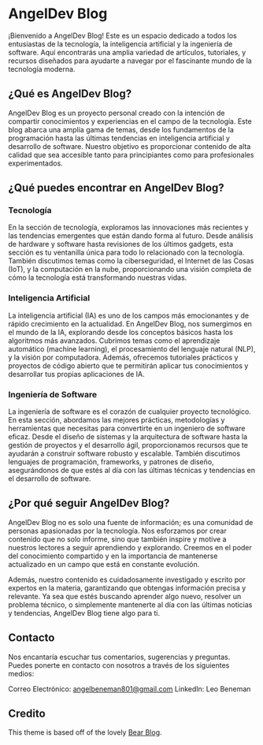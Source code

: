 # AngelDev Blog
¡Bienvenido a AngelDev Blog! Este es un espacio dedicado a todos los entusiastas de la tecnología, la inteligencia artificial y la ingeniería de software. Aquí encontrarás una amplia variedad de artículos, tutoriales, y recursos diseñados para ayudarte a navegar por el fascinante mundo de la tecnología moderna.

## ¿Qué es AngelDev Blog?
AngelDev Blog es un proyecto personal creado con la intención de compartir conocimientos y experiencias en el campo de la tecnología. Este blog abarca una amplia gama de temas, desde los fundamentos de la programación hasta las últimas tendencias en inteligencia artificial y desarrollo de software. Nuestro objetivo es proporcionar contenido de alta calidad que sea accesible tanto para principiantes como para profesionales experimentados.

## ¿Qué puedes encontrar en AngelDev Blog?
### Tecnología
En la sección de tecnología, exploramos las innovaciones más recientes y las tendencias emergentes que están dando forma al futuro. Desde análisis de hardware y software hasta revisiones de los últimos gadgets, esta sección es tu ventanilla única para todo lo relacionado con la tecnología. También discutimos temas como la ciberseguridad, el Internet de las Cosas (IoT), y la computación en la nube, proporcionando una visión completa de cómo la tecnología está transformando nuestras vidas.

### Inteligencia Artificial
La inteligencia artificial (IA) es uno de los campos más emocionantes y de rápido crecimiento en la actualidad. En AngelDev Blog, nos sumergimos en el mundo de la IA, explorando desde los conceptos básicos hasta los algoritmos más avanzados. Cubrimos temas como el aprendizaje automático (machine learning), el procesamiento del lenguaje natural (NLP), y la visión por computadora. Además, ofrecemos tutoriales prácticos y proyectos de código abierto que te permitirán aplicar tus conocimientos y desarrollar tus propias aplicaciones de IA.

### Ingeniería de Software
La ingeniería de software es el corazón de cualquier proyecto tecnológico. En esta sección, abordamos las mejores prácticas, metodologías y herramientas que necesitas para convertirte en un ingeniero de software eficaz. Desde el diseño de sistemas y la arquitectura de software hasta la gestión de proyectos y el desarrollo ágil, proporcionamos recursos que te ayudarán a construir software robusto y escalable. También discutimos lenguajes de programación, frameworks, y patrones de diseño, asegurándonos de que estés al día con las últimas técnicas y tendencias en el desarrollo de software.

## ¿Por qué seguir AngelDev Blog?
AngelDev Blog no es solo una fuente de información; es una comunidad de personas apasionadas por la tecnología. Nos esforzamos por crear contenido que no solo informe, sino que también inspire y motive a nuestros lectores a seguir aprendiendo y explorando. Creemos en el poder del conocimiento compartido y en la importancia de mantenerse actualizado en un campo que está en constante evolución.

Además, nuestro contenido es cuidadosamente investigado y escrito por expertos en la materia, garantizando que obtengas información precisa y relevante. Ya sea que estés buscando aprender algo nuevo, resolver un problema técnico, o simplemente mantenerte al día con las últimas noticias y tendencias, AngelDev Blog tiene algo para ti.

## Contacto
Nos encantaría escuchar tus comentarios, sugerencias y preguntas. Puedes ponerte en contacto con nosotros a través de los siguientes medios:

Correo Electrónico: angelbeneman801@gmail.com
LinkedIn: Leo Beneman

## Credito

This theme is based off of the lovely [Bear Blog](https://github.com/HermanMartinus/bearblog/).